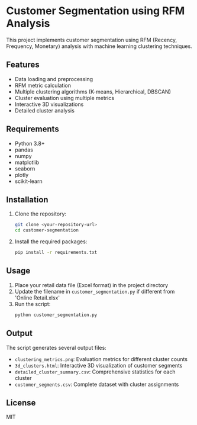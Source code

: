 # Customer Segmentation using RFM Analysis

This project implements customer segmentation using RFM (Recency, Frequency, Monetary) analysis with machine learning clustering techniques.

## Features

- Data loading and preprocessing
- RFM metric calculation
- Multiple clustering algorithms (K-means, Hierarchical, DBSCAN)
- Cluster evaluation using multiple metrics
- Interactive 3D visualizations
- Detailed cluster analysis

## Requirements

- Python 3.8+
- pandas
- numpy
- matplotlib
- seaborn
- plotly
- scikit-learn

## Installation

1. Clone the repository:
   ```bash
   git clone <your-repository-url>
   cd customer-segmentation
   ```

2. Install the required packages:
   ```bash
   pip install -r requirements.txt
   ```

## Usage

1. Place your retail data file (Excel format) in the project directory
2. Update the filename in `customer_segmentation.py` if different from 'Online Retail.xlsx'
3. Run the script:
   ```bash
   python customer_segmentation.py
   ```

## Output

The script generates several output files:
- `clustering_metrics.png`: Evaluation metrics for different cluster counts
- `3d_clusters.html`: Interactive 3D visualization of customer segments
- `detailed_cluster_summary.csv`: Comprehensive statistics for each cluster
- `customer_segments.csv`: Complete dataset with cluster assignments

## License

MIT
